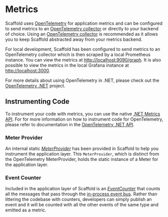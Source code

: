 # Metrics

Scaffold uses [OpenTelemetry](https://opentelemetry.io) for application metrics and can be configured to send metrics to an [OpenTelemetry collector](https://opentelemetry.io/docs/collector/) or directly to your backend of choice. Using an [OpenTelemetry collector](https://opentelemetry.io/docs/collector/) is recommended as it allows you to keep Scaffold abstracted away from your metrics backend.

For local development, Scaffold has been configured to send metrics to an OpenTelemetry collector which is then scraped by a local Prometheus instance. You can view the metrics at <http://localhost:9090/graph>. It is also possible to view the metrics in the local Grafana instance at <http://localhost:3000>.

For more details about using OpenTelemetry in .NET, please check out the [OpenTelemetry .NET](https://github.com/open-telemetry/opentelemetry-dotnet) project.

## Instrumenting Code

To instrument your code with metrics, you can use the native [.NET Metrics API](https://learn.microsoft.com/dotnet/core/diagnostics/metrics). For for more information on how to instrument code for OpenTelemetry, please refer to documentation in the [OpenTelemetry .NET API](https://github.com/open-telemetry/opentelemetry-dotnet/tree/main/src/OpenTelemetry.Api).

### Meter Provider

An internal static [_MeterProvider_](../Sources/Scaffold.Application/Common/Instrumentation/MeterProvider.cs) has been provided in Scaffold to help you instrument the application layer. This `MeterProvider`, which is distinct from the OpenTelemetry MeterProvider, holds the static instance of a Meter for the application layer.

### Event Counter

Included in the application layer of Scaffold is an [_EventCounter_](../Sources/Scaffold.Application/Components/Audit/EventCounter.cs) that counts all the messages that pass through the [in-process event bus](./Architecture.md). Rather than littering the codebase with counters, developers can simply publish an event and it will be counted with all the other events of the same type and emitted as a metric.
